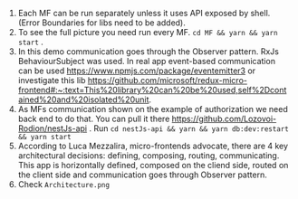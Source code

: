 1. Each MF can be run separately unless it uses API exposed by shell. (Error Boundaries for libs need to be added). 
2. To see the full picture you need run every MF. `cd MF && yarn && yarn start` .
3. In this demo communication goes through the Observer pattern. RxJs BehaviourSubject was used. In real app   event-based communication can be used https://www.npmjs.com/package/eventemitter3 or investigate this lib 
https://github.com/microsoft/redux-micro-frontend#:~:text=This%20library%20can%20be%20used,self%2Dcontained%20and%20isolated%20unit.
4. As MFs communication shown on the example of authorization we need back end to do that. You can pull it there https://github.com/Lozovoi-Rodion/nestJs-api . Run `cd nestJs-api && yarn && yarn db:dev:restart && yarn start`
5. According to Luca Mezzalira, micro-frontends advocate, there are 4 key architectural decisions: defining, composing, routing, communicating. This app is horizontally defined, composed on the cliend side, routed on the client side and communication goes through Observer pattern. 
6. Check `Architecture.png` 